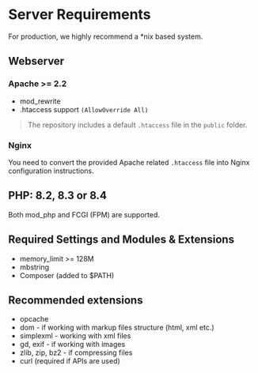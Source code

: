 # Server Requirements

For production, we highly recommend a *nix based system.

## Webserver

### Apache >= 2.2

* mod_rewrite
* .htaccess support `(AllowOverride All)`

> The repository includes a default `.htaccess` file in the `public` folder.

### Nginx

You need to convert the provided Apache related `.htaccess` file into Nginx configuration instructions.

## PHP: 8.2, 8.3 or 8.4

Both mod_php and FCGI (FPM) are supported.

## Required Settings and Modules & Extensions

* memory_limit >= 128M
* mbstring
* Composer (added to $PATH)

## Recommended extensions

* opcache
* dom - if working with markup files structure (html, xml etc.)
* simplexml - working with xml files
* gd, exif - if working with images
* zlib, zip, bz2 - if compressing files
* curl (required if APIs are used)
